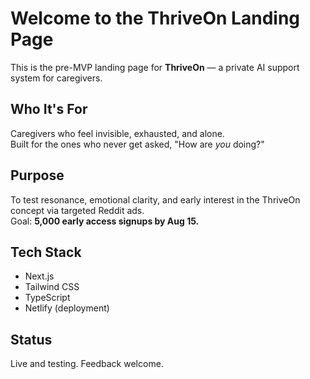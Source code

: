 # Welcome to the ThriveOn Landing Page

This is the pre-MVP landing page for **ThriveOn** — a private AI support system for caregivers.

## Who It's For
Caregivers who feel invisible, exhausted, and alone.  
Built for the ones who never get asked, "How are *you* doing?"

## Purpose
To test resonance, emotional clarity, and early interest in the ThriveOn concept via targeted Reddit ads.  
Goal: **5,000 early access signups by Aug 15.**

## Tech Stack
- Next.js
- Tailwind CSS
- TypeScript
- Netlify (deployment)

## Status
Live and testing. Feedback welcome.

